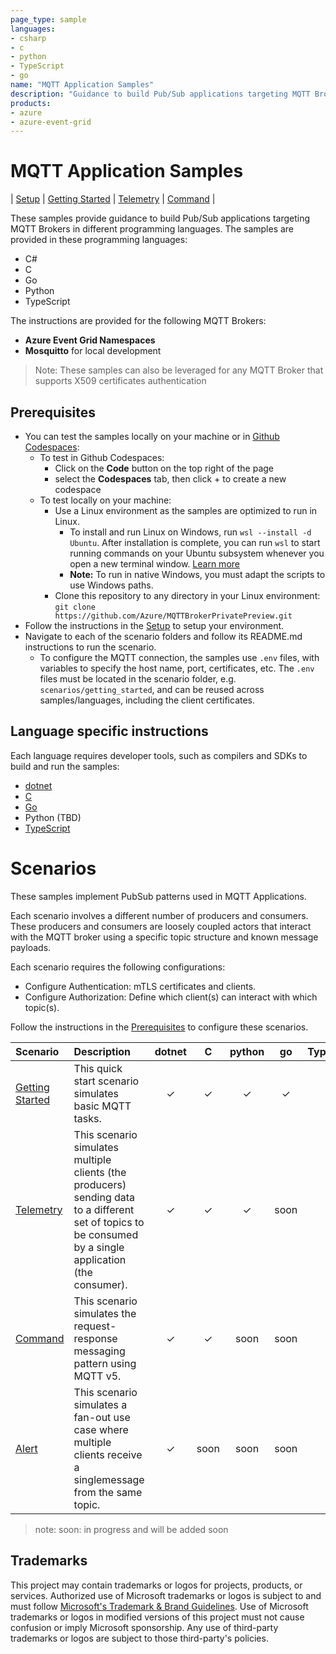 ```yaml
---
page_type: sample
languages:
- csharp
- c
- python
- TypeScript
- go
name: "MQTT Application Samples"
description: "Guidance to build Pub/Sub applications targeting MQTT Brokers."
products:
- azure
- azure-event-grid
---
```

# MQTT Application Samples

| [Setup](./Setup.md) | [Getting Started](./scenarios/getting_started/) | [Telemetry](./scenarios/telemetry/) | [Command](./scenarios/command/) |

These samples provide guidance to build Pub/Sub applications targeting MQTT Brokers in different programming languages. The samples are provided in these programming languages: 

- C#
- C
- Go
- Python
- TypeScript

The instructions are provided for the following MQTT Brokers:
- **Azure Event Grid Namespaces** 
- **Mosquitto** for local development

> Note: These samples can also be leveraged for any MQTT Broker that supports X509 certificates authentication

## Prerequisites

- You can test the samples locally on your machine or in [Github Codespaces](https://docs.github.com/en/codespaces):
    - To test in Github Codespaces:
        -  Click on the **Code** button on the top right of the page
        -  select the **Codespaces** tab, then click + to create a new codespace
    - To test locally on your machine:
        - Use a Linux environment as the samples are optimized to run in Linux.
            - To install and run Linux on Windows, run `wsl --install -d Ubuntu`. After installation is complete, you can run `wsl` to start running commands on your Ubuntu subsystem whenever you open a new terminal window. [Learn more](https://learn.microsoft.com/en-us/windows/wsl/)
            - **Note:** To run in native Windows, you must adapt the scripts to use Windows paths.
        - Clone this repository to any directory in your Linux environment: `git clone https://github.com/Azure/MQTTBrokerPrivatePreview.git`
- Follow the instructions in the [Setup](./Setup.md) to setup your environment.
- Navigate to each of the scenario folders and follow its README.md instructions to run the scenario.
    - To configure the MQTT connection, the samples use `.env` files, with variables to specify the host name, port, certificates, etc. The `.env` files must be located in the scenario folder, e.g. `scenarios/getting_started`, and can be reused across samples/languages, including the client certificates.

## Language specific instructions

Each language requires developer tools, such as compilers and SDKs to build and run the samples:

- [dotnet](./mqttclients/dotnet/README.md)
- [C](./mqttclients/c/README.md)
- [Go](./mqttclients/go/README.md)
- Python (TBD)
- [TypeScript](./mqttclients/ts/README.md)

# Scenarios

These samples implement PubSub patterns used in MQTT Applications.

Each scenario involves a different number of producers and consumers. These producers and consumers are loosely coupled actors that interact with the MQTT broker using a specific topic structure and known message payloads.

Each scenario requires the following configurations:

- Configure Authentication: mTLS certificates and clients.
- Configure Authorization: Define which client(s) can interact with which topic(s).

Follow the instructions in the [Prerequisites](#magic_wand-prerequisites) to configure these scenarios.

| Scenario | Description | dotnet | C | python | go | TypeScript |
| :------- | :---------- | :----: |:-:| :-----:|:-: | :--------: |
| [Getting Started](./scenarios/getting_started/) | This quick start scenario simulates basic MQTT tasks.| &check;| &check;| &check;| &check; | &check; |
| [Telemetry](./scenarios/telemetry/)  | This scenario simulates multiple clients (the producers) sending data to a different set of topics to be consumed by a single application (the consumer). | &check;| &check;| &check;| soon |  &check; |
| [Command](./scenarios/command/)  | This scenario simulates the request-response messaging pattern using MQTT v5.  | &check;| &check; | soon | soon | &check; |
| [Alert](./scenarios/alert/)  | This scenario simulates a fan-out use case where multiple clients receive a singlemessage from the same topic.  |  &check;| soon| soon| soon | &check; |

>note: soon: in progress and will be added soon

## Trademarks

This project may contain trademarks or logos for projects, products, or services. Authorized use of Microsoft trademarks or logos is subject to and must follow [Microsoft's Trademark & Brand Guidelines](https://www.microsoft.com/en-us/legal/intellectualproperty/trademarks/usage/general). Use of Microsoft trademarks or logos in modified versions of this project must not cause confusion or imply Microsoft sponsorship. Any use of third-party trademarks or logos are subject to those third-party's policies.
